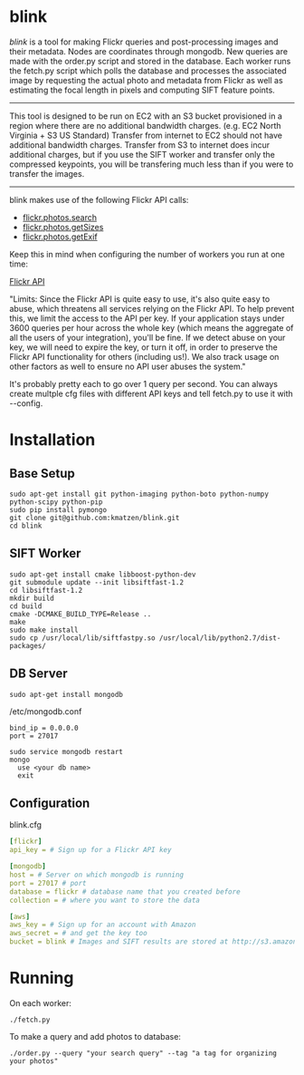 blink
=====
*blink* is a tool for making Flickr queries and post-processing images and their metadata.  Nodes are coordinates through mongodb.  New queries are made with the order.py script and stored in the database.  Each worker runs the fetch.py script which polls the database and processes the associated image by requesting the actual photo and metadata from Flickr as well as estimating the focal length in pixels and computing SIFT feature points.

----

This tool is designed to be run on EC2 with an S3 bucket provisioned in a region where there are no additional bandwidth charges.  (e.g. EC2 North Virginia + S3 US Standard)  Transfer from internet to EC2 should not have additional bandwidth charges.  Transfer from S3 to internet does incur additional charges, but if you use the SIFT worker and transfer only the compressed keypoints, you will be transfering much less than if you were to transfer the images.

----

blink makes use of the following Flickr API calls:
* [flickr.photos.search](http://www.flickr.com/services/api/flickr.photos.search.html)
* [flickr.photos.getSizes](http://www.flickr.com/services/api/flickr.photos.getSizes.html)
* [flickr.photos.getExif](http://www.flickr.com/services/api/flickr.photos.getExif.html) 

Keep this in mind when configuring the number of workers you run at one time:

[Flickr API](http://www.flickr.com/services/developer/api/)

"Limits: Since the Flickr API is quite easy to use, it's also quite easy to abuse, which threatens all services relying on the Flickr API. To help prevent this, we limit the access to the API per key. If your application stays under 3600 queries per hour across the whole key (which means the aggregate of all the users of your integration), you'll be fine. If we detect abuse on your key, we will need to expire the key, or turn it off, in order to preserve the Flickr API functionality for others (including us!). We also track usage on other factors as well to ensure no API user abuses the system."

It's probably pretty each to go over 1 query per second.  You can always create multple cfg files with different API keys and tell fetch.py to use it with --config.

Installation
====
Base Setup
----
```shell
sudo apt-get install git python-imaging python-boto python-numpy python-scipy python-pip
sudo pip install pymongo
git clone git@github.com:kmatzen/blink.git
cd blink
```

SIFT Worker
----
```shell
sudo apt-get install cmake libboost-python-dev
git submodule update --init libsiftfast-1.2
cd libsiftfast-1.2
mkdir build
cd build
cmake -DCMAKE_BUILD_TYPE=Release ..
make
sudo make install
sudo cp /usr/local/lib/siftfastpy.so /usr/local/lib/python2.7/dist-packages/
```

DB Server
----
```shell
sudo apt-get install mongodb
```

/etc/mongodb.conf
```
bind_ip = 0.0.0.0
port = 27017
```

```shell
sudo service mongodb restart
mongo
  use <your db name>
  exit
```

Configuration
----
blink.cfg

```yaml
[flickr]
api_key = # Sign up for a Flickr API key

[mongodb]
host = # Server on which mongodb is running
port = 27017 # port
database = flickr # database name that you created before
collection = # where you want to store the data

[aws]
aws_key = # Sign up for an account with Amazon
aws_secret = # and get the key too
bucket = blink # Images and SIFT results are stored at http://s3.amazonaws.com/<bucket>/<collection>/<photo>
```

Running
====
On each worker:

```shell
./fetch.py
```

To make a query and add photos to database:

```shell
./order.py --query "your search query" --tag "a tag for organizing your photos"
```
